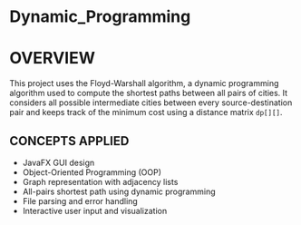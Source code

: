 # Dynamic_Programming
# OVERVIEW
This project uses the Floyd-Warshall algorithm, a dynamic programming algorithm used to compute the shortest paths between all pairs of cities. It considers all possible intermediate cities between every source-destination pair and keeps track of the minimum cost using a distance matrix `dp[][]`.

## CONCEPTS APPLIED
- JavaFX GUI design  
- Object-Oriented Programming (OOP)  
- Graph representation with adjacency lists  
- All-pairs shortest path using dynamic programming  
- File parsing and error handling  
- Interactive user input and visualization
